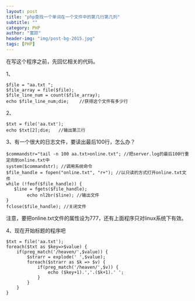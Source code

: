 ```yaml
---
layout: post
title: "php查找一个单词在一个文件中的第几行第几列"
subtitle: ""
category: PHP
author: "寞踪"
header-img: "img/post-bg-2015.jpg"
tags: [PHP]
---
```


在写这个程序之前，先回忆相关的代码。

1、

    $file = "aa.txt "; 
    $file_array = file($file); 
    $file_line_num = count($file_array); 
    echo $file_line_num;die;    //获得这个文件有多少行

2、

    $txt = file('aa.txt');
    echo $txt[2];die;   //输出第三行

3、有一个很大的日志文件，要读出最后100行，怎么办？

    $commandstr="tail -n 100 aa.txt>online.txt"; //把server.log的最后100行重定向到online.txt中
    system($commandstr); //调用系统命令
    $file_handle = fopen("online.txt", "r+"); //以只读的方式打开online.txt文件
    while (!feof($file_handle)) {
       $line = fgets($file_handle);
            echo nl2br($line); //输出文件
    }
    fclose($file_handle); //关闭文件

注意，要把online.txt文件的属性设为777，还有上面程序只对linux系统下有效。

4、现在开始标题的程序吧

    $txt = file('aa.txt');
    foreach($txt as $key=>$value) {
        if(preg_match('/heaven/',$value)) {
            $strarr = explode(' ',$value);
            foreach($strarr as $k => $v) {
                if(preg_match('/heaven/',$v)) {
                    echo ($key+1).','.($k+1).' ';
                }
            }
        }
    }

